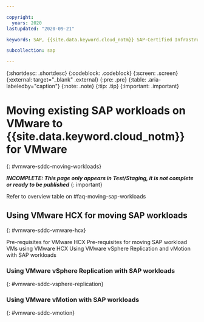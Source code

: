 ```yaml
---

copyright:
  years: 2020
lastupdated: "2020-09-21"

keywords: SAP, {{site.data.keyword.cloud_notm}} SAP-Certified Infrastructure, {{site.data.keyword.ibm_cloud_sap}}, SAP Workloads

subcollection: sap

---
```


{:shortdesc: .shortdesc}
{:codeblock: .codeblock}
{:screen: .screen}
{:external: target="_blank" .external}
{:pre: .pre}
{:table: .aria-labeledby="caption"}
{:note: .note}
{:tip: .tip}
{:important: .important}

# Moving existing SAP workloads on VMware to {{site.data.keyword.cloud_notm}} for VMware
{: #vmware-sddc-moving-workloads}

**_INCOMPLETE: This page only appears in Test/Staging, it is not complete or ready to be published_**
{: important}

Refer to overview table on #faq-moving-sap-workloads

## Using VMware HCX for moving SAP workloads
{: #vmware-sddc-vmware-hcx}

Pre-requisites for VMware HCX
Pre-requisites for moving SAP workload VMs using VMware HCX
Using VMware vSphere Replication and vMotion with SAP workloads

### Using VMware vSphere Replication with SAP workloads
{: #vmware-sddc-vsphere-replication}

### Using VMware vMotion with SAP workloads
{: #vmware-sddc-vmotion}
